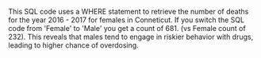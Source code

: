This SQL code uses a WHERE statement to retrieve the number of deaths for the year 2016 - 2017 for females in Conneticut.
If you switch the SQL code from 'Female' to 'Male' you get a count of 681. (vs Female count of 232). This reveals that males
tend to engage in riskier behavior with drugs, leading to higher chance of overdosing. 
